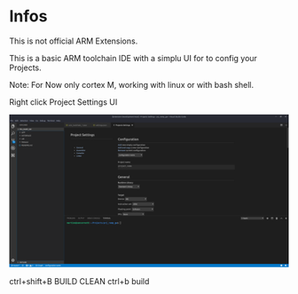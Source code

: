# Infos

This is not official ARM Extensions.

This is a basic ARM toolchain IDE with a simplu UI for to config your Projects.

Note: For Now only cortex M, working with linux or with bash shell. 

Right click Project Settings UI

![Project Settings](ps.png)

ctrl+shift+B BUILD CLEAN
ctrl+b build
